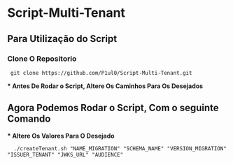 # Script-Multi-Tenant

## Para Utilização do Script

### Clone O Repositorio
```
 git clone https://github.com/P1ul0/Script-Multi-Tenant.git
```

**\* Antes De Rodar o Script, Altere Os Caminhos Para Os Desejados**

## Agora Podemos Rodar o Script, Com o seguinte Comando
**\* Altere Os Valores Para O Desejado**

```
  ./createTenant.sh "NAME_MIGRATION" "SCHEMA_NAME" "VERSION_MIGRATION" "ISSUER_TENANT" "JWKS_URL" "AUDIENCE"
```




